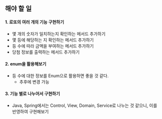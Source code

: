 ## 해야 할 일

#### 1. 로또의 여러 개의 기능 구현하기
* 몇 개의 숫자가 일치하는지 확인하는 메서드 추가하기
* 몇 등에 해당하는 지 확인하는 메서드 추가하기
* 등 수에 따라 금액을 부여하는 메서드 추가하기
* 당첨 정보를 출력하는 메서드 추가하기


#### 2. enum을 활용해보기
* 등 수에 대한 정보를 Enum으로 활용하면 좋을 것 같다.
  * 추후에 변경 가능

#### 3. 기능 별로 나누어서 구현하기
* Java, Spring에서는 Control, View, Domain, Service로 나누는 것 같으니, 이를 반영하여 구현해보기
